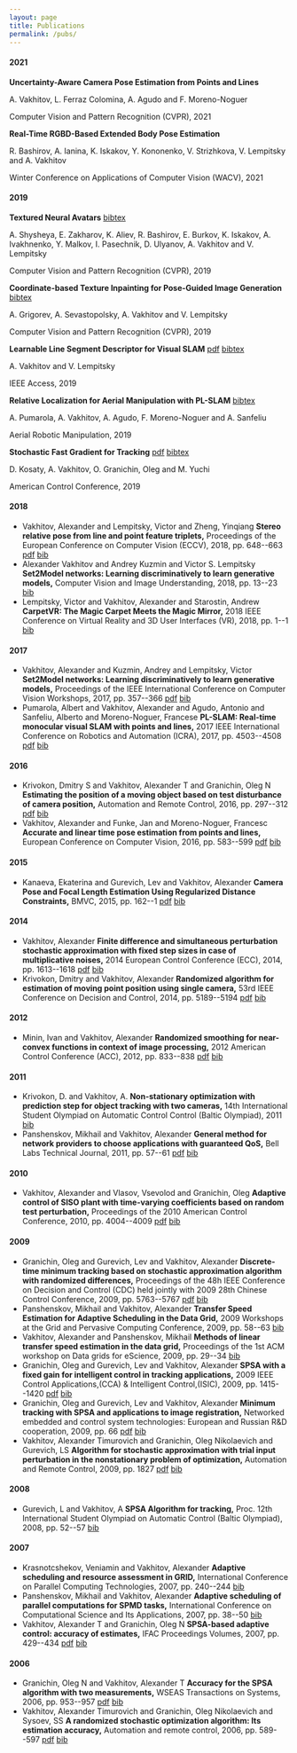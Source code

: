```yaml
---
layout: page
title: Publications
permalink: /pubs/
--- 
```


#### 2021
**Uncertainty-Aware Camera Pose Estimation from Points and Lines**

A. Vakhitov, L. Ferraz Colomina, A. Agudo and F. Moreno-Noguer

Computer Vision and Pattern Recognition (CVPR), 2021

**Real-Time RGBD-Based Extended Body Pose Estimation**

R. Bashirov, A. Ianina, K. Iskakov, Y. Kononenko, V. Strizhkova, V. Lempitsky and A. Vakhitov

Winter Conference on Applications of Computer Vision (WACV), 2021

#### 2019
 **Textured Neural Avatars**
[bibtex]({{site.url}}/scripts/publications/bib/shysheya2019textured.bib)

A. Shysheya, E. Zakharov, K. Aliev, R. Bashirov, E. Burkov, K. Iskakov, A. Ivakhnenko, Y. Malkov, I. Pasechnik,  D. Ulyanov, A. Vakhitov and V. Lempitsky

Computer Vision and Pattern Recognition (CVPR), 2019

**Coordinate-based Texture Inpainting for Pose-Guided Image Generation**
[bibtex]({{site.url}}/scripts/publications/bib/grigorev2018coordinate.bib)

A. Grigorev, A. Sevastopolsky, A. Vakhitov and V. Lempitsky 

Computer Vision and Pattern Recognition (CVPR), 2019

**Learnable Line Segment Descriptor for Visual SLAM**
[pdf]({{site.url}}/scripts/publications/files/vakhitov-lld-2019.pdf)  [bibtex]({{site.url}}/scripts/publications/bib/vakhitov2019learnable.bib)

A. Vakhitov and V. Lempitsky

IEEE Access, 2019

**Relative Localization for Aerial Manipulation with PL-SLAM**
[bibtex]({{site.url}}/scripts/publications/bib/pumarola2019relative.bib)

A. Pumarola, A. Vakhitov, A. Agudo, F. Moreno-Noguer and A. Sanfeliu

Aerial Robotic Manipulation, 2019

**Stochastic Fast Gradient for Tracking**
[pdf]({{site.url}}/scripts/publications/files/kosaty2019.pdf)  [bibtex]({{site.url}}/scripts/publications/bib/kosaty2019.bib)

D. Kosaty, A. Vakhitov, O. Granichin, Oleg and M. Yuchi 

American Control Conference, 2019 



#### 2018
- Vakhitov, Alexander and Lempitsky, Victor and Zheng, Yinqiang **Stereo relative pose from line and point feature triplets,**  Proceedings of the European Conference on Computer Vision (ECCV), 2018,  pp. 648--663  [pdf]({{site.url}}/scripts/publications/files/vakhitov2018.pdf)  [bib]({{site.url}}/scripts/publications/bib/vakhitov2018stereo.bib)
- Alexander Vakhitov and
Andrey Kuzmin and
Victor S. Lempitsky **Set2Model networks: Learning discriminatively to learn generative
models,**  Computer Vision and Image Understanding, 2018,  pp. 13--23   [bib]({{site.url}}/scripts/publications/bib/set2model2018.bib)
- Lempitsky, Victor and Vakhitov, Alexander and Starostin, Andrew **CarpetVR: The Magic Carpet Meets the Magic Mirror,**  2018 IEEE Conference on Virtual Reality and 3D User Interfaces (VR), 2018,  pp. 1--1   [bib]({{site.url}}/scripts/publications/bib/lempitsky2018carpetvr.bib)

#### 2017
- Vakhitov, Alexander and Kuzmin, Andrey and Lempitsky, Victor **Set2Model networks: Learning discriminatively to learn generative models,**  Proceedings of the IEEE International Conference on Computer Vision Workshops, 2017,  pp. 357--366  [pdf]({{site.url}}/scripts/publications/files/vakhitov2017.pdf)  [bib]({{site.url}}/scripts/publications/bib/vakhitov2017set2model.bib)
- Pumarola, Albert and Vakhitov, Alexander and Agudo, Antonio and Sanfeliu, Alberto and Moreno-Noguer, Francese **PL-SLAM: Real-time monocular visual SLAM with points and lines,**  2017 IEEE International Conference on Robotics and Automation (ICRA), 2017,  pp. 4503--4508  [pdf]({{site.url}}/scripts/publications/files/pl-slam-2017.pdf)  [bib]({{site.url}}/scripts/publications/bib/pumarola2017pl.bib)

#### 2016
- Krivokon, Dmitry S and Vakhitov, Alexander T and Granichin, Oleg N **Estimating the position of a moving object based on test disturbance of camera position,**  Automation and Remote Control, 2016,  pp. 297--312  [pdf]({{site.url}}/scripts/publications/files/krivokon2016.pdf)  [bib]({{site.url}}/scripts/publications/bib/krivokon2016estimating.bib)
- Vakhitov, Alexander and Funke, Jan and Moreno-Noguer, Francesc **Accurate and linear time pose estimation from points and lines,**  European Conference on Computer Vision, 2016,  pp. 583--599  [pdf]({{site.url}}/scripts/publications/files/pnpl2016.pdf)  [bib]({{site.url}}/scripts/publications/bib/vakhitov2016accurate.bib)

#### 2015
- Kanaeva, Ekaterina and Gurevich, Lev and Vakhitov, Alexander **Camera Pose and Focal Length Estimation Using Regularized Distance Constraints,**  BMVC, 2015,  pp. 162--1  [pdf]({{site.url}}/scripts/publications/files/kanaeva2015.pdf)  [bib]({{site.url}}/scripts/publications/bib/kanaeva2015camera.bib)

#### 2014
- Vakhitov, Alexander **Finite difference and simultaneous perturbation stochastic approximation with fixed step sizes in case of multiplicative noises,**  2014 European Control Conference (ECC), 2014,  pp. 1613--1618  [pdf]({{site.url}}/scripts/publications/files/vakhitov2014.pdf)  [bib]({{site.url}}/scripts/publications/bib/vakhitov2014finite.bib)
- Krivokon, Dmitry and Vakhitov, Alexander **Randomized algorithm for estimation of moving point position using single camera,**  53rd IEEE Conference on Decision and Control, 2014,  pp. 5189--5194  [pdf]({{site.url}}/scripts/publications/files/krivokon-cdc-2014.pdf)  [bib]({{site.url}}/scripts/publications/bib/krivokon2014randomized.bib)

#### 2012
- Minin, Ivan and Vakhitov, Alexander **Randomized smoothing for near-convex functions in context of image processing,**  2012 American Control Conference (ACC), 2012,  pp. 833--838  [pdf]({{site.url}}/scripts/publications/files/vakhitov-acc-2012.pdf)  [bib]({{site.url}}/scripts/publications/bib/minin2012randomized.bib)

#### 2011
- Krivokon, D. and Vakhitov, A. **Non-stationary optimization with prediction step for object tracking with two cameras,**  14th International Student Olympiad on Automatic Control Control (Baltic Olympiad), 2011    [bib]({{site.url}}/scripts/publications/bib/krivokon2011non.bib)
- Panshenskov, Mikhail and Vakhitov, Alexander **General method for network providers to choose applications with guaranteed QoS,**  Bell Labs Technical Journal, 2011,  pp. 57--61  [pdf]({{site.url}}/scripts/publications/files/pansh-bell-2011.pdf)  [bib]({{site.url}}/scripts/publications/bib/panshenskov2011general.bib)

#### 2010
- Vakhitov, Alexander and Vlasov, Vsevolod and Granichin, Oleg **Adaptive control of SISO plant with time-varying coefficients based on random test perturbation,**  Proceedings of the 2010 American Control Conference, 2010,  pp. 4004--4009  [pdf]({{site.url}}/scripts/publications/files/siso2010.pdf)  [bib]({{site.url}}/scripts/publications/bib/vakhitov2010adaptive.bib)

#### 2009
- Granichin, Oleg and Gurevich, Lev and Vakhitov, Alexander **Discrete-time minimum tracking based on stochastic approximation algorithm with randomized differences,**  Proceedings of the 48h IEEE Conference on Decision and Control (CDC) held jointly with 2009 28th Chinese Control Conference, 2009,  pp. 5763--5767  [pdf]({{site.url}}/scripts/publications/files/cdc2009.pdf)  [bib]({{site.url}}/scripts/publications/bib/granichin2009discrete.bib)
- Panshenskov, Mikhail and Vakhitov, Alexander **Transfer Speed Estimation for Adaptive Scheduling in the Data Grid,**  2009 Workshops at the Grid and Pervasive Computing Conference, 2009,  pp. 58--63   [bib]({{site.url}}/scripts/publications/bib/panshenskov2009transfer.bib)
- Vakhitov, Alexander and Panshenskov, Mikhail **Methods of linear transfer speed estimation in the data grid,**  Proceedings of the 1st ACM workshop on Data grids for eScience, 2009,  pp. 29--34   [bib]({{site.url}}/scripts/publications/bib/vakhitov2009methods.bib)
- Granichin, Oleg and Gurevich, Lev and Vakhitov, Alexander **SPSA with a fixed gain for intelligent control in tracking applications,**  2009 IEEE Control Applications,(CCA) \& Intelligent Control,(ISIC), 2009,  pp. 1415--1420  [pdf]({{site.url}}/scripts/publications/files/vakhitov-intcontr-2009.pdf)  [bib]({{site.url}}/scripts/publications/bib/granichin2009spsa.bib)
- Granichin, Oleg and Gurevich, Lev and Vakhitov, Alexander **Minimum tracking with SPSA and applications to image registration,**  Networked embedded and control system technologies: European and Russian R\&D cooperation, 2009,  pp. 66  [pdf]({{site.url}}/scripts/publications/files/vakhitov-imagereg-2009.pdf)  [bib]({{site.url}}/scripts/publications/bib/granichin2009minimum.bib)
- Vakhitov, Alexander Timurovich and Granichin, Oleg Nikolaevich and Gurevich, LS **Algorithm for stochastic approximation with trial input perturbation in the nonstationary problem of optimization,**  Automation and Remote Control, 2009,  pp. 1827  [pdf]({{site.url}}/scripts/publications/files/vakhitov2009.pdf)  [bib]({{site.url}}/scripts/publications/bib/vakhitov2009algorithm.bib)

#### 2008
- Gurevich, L and Vakhitov, A **SPSA Algorithm for tracking,**  Proc. 12th International Student Olympiad on Automatic Control (Baltic Olympiad), 2008,  pp. 52--57   [bib]({{site.url}}/scripts/publications/bib/gurevich2008spsa.bib)

#### 2007
- Krasnotcshekov, Veniamin and Vakhitov, Alexander **Adaptive scheduling and resource assessment in GRID,**  International Conference on Parallel Computing Technologies, 2007,  pp. 240--244   [bib]({{site.url}}/scripts/publications/bib/krasnotcshekov2007adaptive.bib)
- Panshenskov, Mikhail and Vakhitov, Alexander **Adaptive scheduling of parallel computations for SPMD tasks,**  International Conference on Computational Science and Its Applications, 2007,  pp. 38--50   [bib]({{site.url}}/scripts/publications/bib/panshenskov2007adaptive.bib)
- Vakhitov, Alexander T and Granichin, Oleg N **SPSA-based adaptive control: accuracy of estimates,**  IFAC Proceedings Volumes, 2007,  pp. 429--434  [pdf]({{site.url}}/scripts/publications/files/vakhitov2007spsa.pdf)  [bib]({{site.url}}/scripts/publications/bib/vakhitov2007spsa.bib)

#### 2006
- Granichin, Oleg N and Vakhitov, Alexander T **Accuracy for the SPSA algorithm with two measurements,**  WSEAS Transactions on Systems, 2006,  pp. 953--957  [pdf]({{site.url}}/scripts/publications/files/vakhitovwseas2006.pdf)  [bib]({{site.url}}/scripts/publications/bib/granichin2006accuracy.bib)
- Vakhitov, Alexander Timurovich and Granichin, Oleg Nikolaevich and Sysoev, SS **A randomized stochastic optimization algorithm: Its estimation accuracy,**  Automation and remote control, 2006,  pp. 589--597  [pdf]({{site.url}}/scripts/publications/files/vakhitov2006.pdf)  [bib]({{site.url}}/scripts/publications/bib/vakhitov2006randomized.bib)
